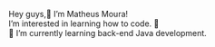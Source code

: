 Hey guys,👋 I’m Matheus Moura!
<br>I’m interested in learning how to code. 👀
<br>🌱 I’m currently learning back-end Java development.

<!--- - 💞️ I’m looking to collaborate on ...
- 📫 How to reach me ...
--->

<!---
matheus-ms/matheus-ms is a ✨ special ✨ repository because its `README.md` (this file) appears on your GitHub profile.
You can click the Preview link to take a look at your changes.
--->
